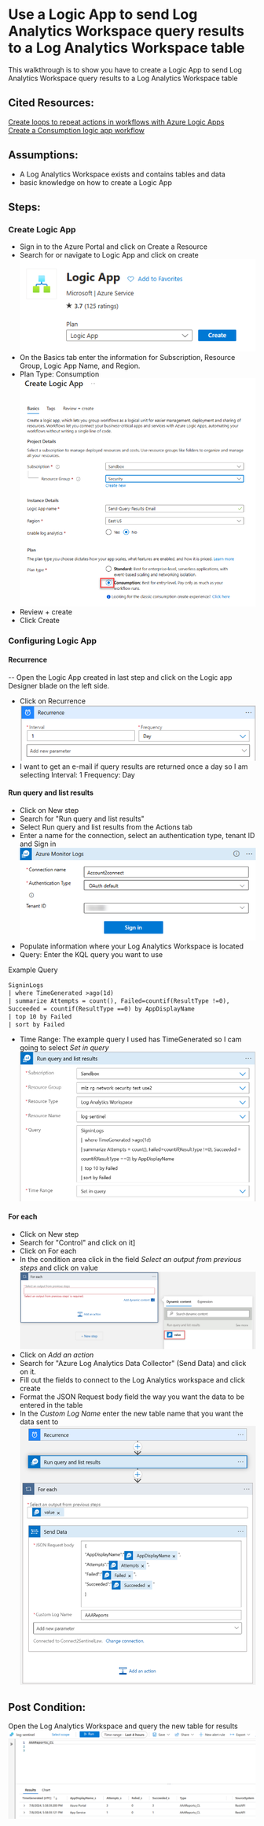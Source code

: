 # Use a Logic App to send Log Analytics Workspace query results to a Log Analytics Workspace table

This walkthrough is to show you have to create a Logic App to send Log Analytics Workspace query results to a Log Analytics Workspace table

## Cited Resources:
[Create loops to repeat actions in workflows with Azure Logic Apps](https://learn.microsoft.com/en-us/azure/logic-apps/logic-apps-control-flow-loops?tabs=consumption#for-each) <br/>
[Create a Consumption logic app workflow](https://learn.microsoft.com/en-us/azure/logic-apps/tutorial-build-schedule-recurring-logic-app-workflow#create-a-consumption-logic-app-workflow) <br/>

## Assumptions:

- A Log Analytics Workspace exists and contains tables and data
- basic knowledge on how to create a Logic App

## Steps:

### Create Logic App

- Sign in to the Azure Portal and click on Create a Resource
-  Search for or navigate to Logic App and click on create <br/>
  ![Logic App](images/LogicApp-Send-Query-Results-to-Table-1.png)
- On the Basics tab enter the information for Subscription, Resource Group, Logic App Name, and Region.
- Plan Type: Consumption <br/>
   ![Logic App Plan Type](images/LogicApp-Send-Query-Results-to-Table-2.png)
- Review + create
- Click Create

### Configuring Logic App

#### Recurrence
-- Open the Logic App created in last step and click on the Logic app Designer blade on the left side.
- Click on Recurrence <br/>
  ![Recurrence](images/LogicApp-Send-Query-Results-to-Table-3.png)
- I want to get an e-mail if query results are returned once a day so I am selecting Interval: 1 Frequency: Day
#### Run query and list results
- Click on New step
- Search for "Run query and list results"
- Select Run query and list results from the Actions tab
- Enter a name for the connection, select an authentication type, tenant ID and Sign in <br/>
  ![Azure Monitor Logs](images/LogicApp-Send-Query-Results-to-Table-4.png)
- Populate information where your Log Analytics Workspace is located
- Query: Enter the KQL query you want to use

Example Query
```kql
SigninLogs
| where TimeGenerated >ago(1d)
| summarize Attempts = count(), Failed=countif(ResultType !=0), Succeeded = countif(ResultType ==0) by AppDisplayName
| top 10 by Failed
| sort by Failed
```
  
- Time Range: The example query I used has TimeGenerated so I cam going to select _Set in query_
  ![Run query and visualize results](images/LogicApp-Send-Query-Results-to-Table-5.png)
#### For each
- Click on New step
- Search for "Control" and click on it]
- Click on For each
- In the condition area click in the field _Select an output from previous steps_ and click on value <br/>
  ![Attachment Content](images/LogicApp-Send-Query-Results-to-Table-6.png)
- Click on _Add an action_
- Search for "Azure Log Analytics Data Collector" (Send Data) and click on it.
- Fill out the fields to connect to the Log Analytics workspace and click create
- Format the JSON Request body field the way you want the data to be entered in the table
- In the _Custom Log Name_ enter the new table name that you want the data sent to
![Full Logic App](images/LogicApp-Send-Query-Results-to-Table-7.png)

## Post Condition:
Open the Log Analytics Workspace and query the new table for results <br/>
![Application logon attempts](images/LogicApp-Send-Query-Results-to-Table-8.png)

